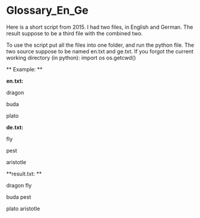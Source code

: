 # Glossary_En_Ge

Here is a short script from 2015. 
I had two files, in English and German. 
The result suppose to be a third file with the combined two. 

To use the script put all the files into one folder, and run the python file. The two source suppose to be named en.txt and ge.txt. 
If you forgot the current working directory (in python): 
import os
os.getcwd()

** Example: **  

**en.txt:** 

dragon 

buda

plato 


**de.txt:** 

fly

pest

aristotle


**result.txt: **

dragon fly 

buda pest

plato aristotle

